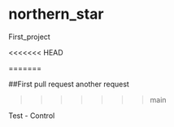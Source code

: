 # northern_star
First_project

<<<<<<< HEAD

=======

##First pull request
another request
>>>>>>> main


Test - Control